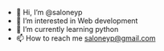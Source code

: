 - 👋 Hi, I’m @saloneyp
- 👀 I’m interested in Web development
- 🌱 I’m currently learning python
- 📫 How to reach me saloneyp@gmail.com

<!---
